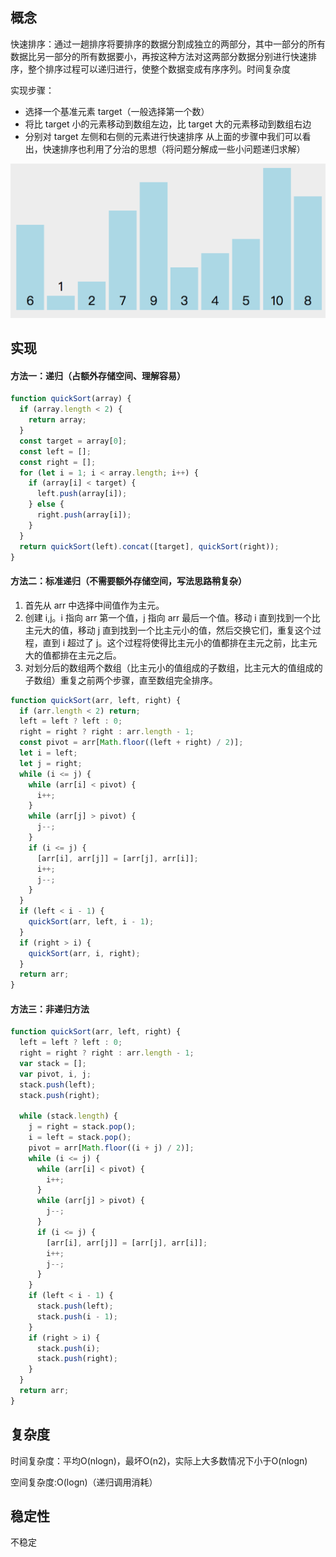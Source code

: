 ## 概念

快速排序：通过一趟排序将要排序的数据分割成独立的两部分，其中一部分的所有数据比另一部分的所有数据要小，再按这种方法对这两部分数据分别进行快速排序，整个排序过程可以递归进行，使整个数据变成有序序列。时间复杂度

实现步骤：

- 选择一个基准元素 target（一般选择第一个数）
- 将比 target 小的元素移动到数组左边，比 target 大的元素移动到数组右边
- 分别对 target 左侧和右侧的元素进行快速排序
  从上面的步骤中我们可以看出，快速排序也利用了分治的思想（将问题分解成一些小问题递归求解）

![快速排序](./image/quickSort.gif)

## 实现

#### 方法一：递归（占额外存储空间、理解容易）

```js
function quickSort(array) {
  if (array.length < 2) {
    return array;
  }
  const target = array[0];
  const left = [];
  const right = [];
  for (let i = 1; i < array.length; i++) {
    if (array[i] < target) {
      left.push(array[i]);
    } else {
      right.push(array[i]);
    }
  }
  return quickSort(left).concat([target], quickSort(right));
}
```

#### 方法二：标准递归（不需要额外存储空间，写法思路稍复杂）

1. 首先从 arr 中选择中间值作为主元。
2. 创建 i,j。i 指向 arr 第一个值，j 指向 arr 最后一个值。移动 i 直到找到一个比主元大的值，移动 j 直到找到一个比主元小的值，然后交换它们，重复这个过程，直到 i 超过了 j。这个过程将使得比主元小的值都排在主元之前，比主元大的值都排在主元之后。
3. 对划分后的数组两个数组（比主元小的值组成的子数组，比主元大的值组成的子数组）重复之前两个步骤，直至数组完全排序。

```js
function quickSort(arr, left, right) {
  if (arr.length < 2) return;
  left = left ? left : 0;
  right = right ? right : arr.length - 1;
  const pivot = arr[Math.floor((left + right) / 2)];
  let i = left;
  let j = right;
  while (i <= j) {
    while (arr[i] < pivot) {
      i++;
    }
    while (arr[j] > pivot) {
      j--;
    }
    if (i <= j) {
      [arr[i], arr[j]] = [arr[j], arr[i]];
      i++;
      j--;
    }
  }
  if (left < i - 1) {
    quickSort(arr, left, i - 1);
  }
  if (right > i) {
    quickSort(arr, i, right);
  }
  return arr;
}
```

#### 方法三：非递归方法

```js
function quickSort(arr, left, right) {
  left = left ? left : 0;
  right = right ? right : arr.length - 1;
  var stack = [];
  var pivot, i, j;
  stack.push(left);
  stack.push(right);

  while (stack.length) {
    j = right = stack.pop();
    i = left = stack.pop();
    pivot = arr[Math.floor((i + j) / 2)];
    while (i <= j) {
      while (arr[i] < pivot) {
        i++;
      }
      while (arr[j] > pivot) {
        j--;
      }
      if (i <= j) {
        [arr[i], arr[j]] = [arr[j], arr[i]];
        i++;
        j--;
      }
    }
    if (left < i - 1) {
      stack.push(left);
      stack.push(i - 1);
    }
    if (right > i) {
      stack.push(i);
      stack.push(right);
    }
  }
  return arr;
}
```
## 复杂度
时间复杂度：平均O(nlogn)，最坏O(n2)，实际上大多数情况下小于O(nlogn)

空间复杂度:O(logn)（递归调用消耗）

## 稳定性
不稳定